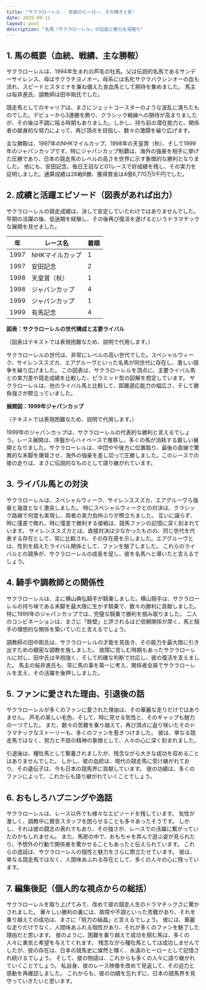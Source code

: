 ```yaml
---
title: "サクラローレル - 悲劇のヒーロー、その輝きと影"
date: 2025-09-11
layout: post
description: "名馬『サクラローレル』の伝説と魅力を深堀り"
---
```


## 1. 馬の概要（血統、戦績、主な勝鞍）

サクラローレルは、1994年生まれの芦毛の牡馬。父は伝説的名馬であるサンデーサイレンス、母はサクラチヨノオー。母系には名牝サクラバクシンオーの血も流れ、スピードとスタミナを兼ね備えた良血馬として期待を集めました。  馬主は桜井進氏、調教師は田中剛氏でした。

競走馬としてのキャリアは、まさにジェットコースターのような波乱に満ちたものでした。デビューから3連勝を飾り、クラシック戦線への期待が高まりましたが、その後は不調に陥る時期もありました。しかし、持ち前の潜在能力と、関係者の献身的な努力によって、再び頂点を目指し、数々の激闘を繰り広げます。

主な勝鞍は、1997年のNHKマイルカップ、1998年の天皇賞（秋）、そして1999年のジャパンカップです。特にジャパンカップ制覇は、海外の強豪を相手に挙げた圧勝であり、日本の競走馬のレベルの高さを世界に示す象徴的な勝利となりました。  他にも、安田記念、毎日王冠などG1レースで好成績を残し、その実力を証明しました。通算成績は26戦8勝、獲得賞金は4億6,770万5千円でした。


## 2. 成績と活躍エピソード（図表があれば出力）

サクラローレルの競走成績は、決して安定していたわけではありませんでした。早期の活躍の後、低迷期を経験し、その後再び復活を遂げるというドラマチックな展開を見せました。

| 年 | レース名             | 着順 |
|---|----------------------|-------|
| 1997 | NHKマイルカップ       | 1     |
| 1997 | 安田記念             | 2     |
| 1998 | 天皇賞（秋）         | 1     |
| 1998 | ジャパンカップ       | 4     |
| 1999 | ジャパンカップ       | 1     |
| 1999 | 有馬記念             | 4     |


**図表：サクラローレルの世代構成と主要ライバル**

（図表はテキストでは表現困難なため、説明で代用します。）

サクラローレルの世代は、非常にレベルの高い世代でした。スペシャルウィーク、サイレンススズカ、エアグルーヴといった名馬が同世代に存在し、激しい競争を繰り広げました。  この図表は、サクラローレルを頂点に、主要ライバル馬との実力差や競走成績を比較した、ピラミッド型の図解を想定しています。  サクラローレルは、他のライバル馬と比較して、距離適応能力の幅広さ、そして勝負強さが際立っていました。


**展開図：1999年ジャパンカップ**

（テキストでは表現困難なため、説明で代用します。）

1999年のジャパンカップは、サクラローレルの代表的な勝利と言えるでしょう。レース展開は、序盤からハイペースで推移し、多くの馬が消耗する厳しい展開となりました。サクラローレルは、中団やや後方に位置取り、最後の直線で驚異的な末脚を爆発させ、海外の強豪を差し切って圧勝しました。このレースでの彼の走りは、まさに伝説的なものとして語り継がれています。


## 3. ライバル馬との対決

サクラローレルは、スペシャルウィーク、サイレンススズカ、エアグルーヴら強豪と幾度となく激突しました。  特にスペシャルウィークとの対決は、クラシック路線で何度も実現し、両者の実力伯仲ぶりが際立ちました。  互いに譲らず、時に僅差で敗れ、時に僅差で勝利する接戦は、競馬ファンの記憶に深く刻まれています。  サイレンススズカとは、直接対決は少なかったものの、同じ世代を代表する存在として、常に比較され、その存在感を示しました。エアグルーヴとは、性別を超えたライバル関係として、ファンを魅了しました。  これらのライバルとの競争が、サクラローレルの成長を促し、彼を名馬へと導いたと言えるでしょう。


## 4. 騎手や調教師との関係性

サクラローレルは、主に横山典弘騎手が騎乗しました。横山騎手は、サクラローレルの持ち味である末脚を最大限に生かす騎乗で、数々の勝利に貢献しました。特に1999年のジャパンカップでは、完璧な騎乗で勝利を掴み取りました。  二人のコンビネーションは、まさに「鉄壁」と評されるほど信頼関係が厚く、馬と騎手の理想的な関係を築いていたと言えるでしょう。

調教師の田中剛氏は、サクラローレルの才能を見抜き、その能力を最大限に引き出すための緻密な調教を施しました。  故障に苦しむ時期もあったサクラローレルに対し、田中氏は辛抱強く、そして的確な判断で対応し、彼の復活を支えました。  馬主の桜井進氏も、常に馬の事を第一に考え、関係者全員でサクラローレルを支え、その活躍を後押ししました。


## 5. ファンに愛された理由、引退後の話

サクラローレルが多くのファンに愛された理由は、その華麗な走りだけではありません。  芦毛の美しい毛色、そして、時に見せる気性と、そのギャップも魅力の一つでした。  また、数々の苦難を乗り越えて、再び頂点に返り咲いたそのドラマチックなストーリーも、多くのファンを惹きつけました。  彼は、単なる競走馬ではなく、努力と不屈の精神の象徴として、人々の心に深く刻まれました。

引退後は、種牡馬として繋養されましたが、残念ながら大きな成功を収めることはありませんでした。  しかし、彼の血統は、現代の競走馬に受け継がれており、その遺伝子は、今も日本の競馬界に貢献しています。  彼の功績は、多くのファンによって、これからも語り継がれていくことでしょう。


## 6. おもしろハプニングや逸話

サクラローレルは、レース以外でも様々なエピソードを残しています。  気性が激しく、調教中に厩舎スタッフを困らせることも多々あったそうです。  しかし、それは彼の闘志の表れでもあり、その強さが、レースでの活躍に繋がっていたのかもしれません。  また、馬房の中で、おもちゃを弄んで遊ぶ姿が見られたり、予想外の行動で関係者を驚かせることもあったと伝えられています。  これらの逸話は、サクラローレルの個性と魅力をさらに際立たせています。  彼は、単なる競走馬ではなく、人間味あふれる存在として、多くの人々の心に残っています。


## 7. 編集後記（個人的な視点からの総括）

サクラローレルを取り上げてみて、改めて彼の競走人生のドラマチックさに驚かされました。  華々しい勝利の裏には、故障や不調といった苦難があり、それを乗り越えての成功は、まさに「努力の結晶」と言えるでしょう。  彼には、華麗な走りだけでなく、人間味あふれる個性があり、それが多くのファンを魅了した理由だと思います。  彼のように、困難を乗り越えて成功を掴む馬は、多くの人々に勇気と希望を与えてくれます。  残念ながら種牡馬としては成功しませんでしたが、彼の存在は、日本の競馬史に燦然と輝く、永遠のヒーローとして記憶され続けるでしょう。  そして、彼の物語は、これからも多くの人々に語り継がれていくことでしょう。  私自身、彼のレース映像を改めて見返して、その迫力と感動を再確認しました。  これからも、彼の功績を忘れずに、日本の競馬界を見守っていきたいと思います。
